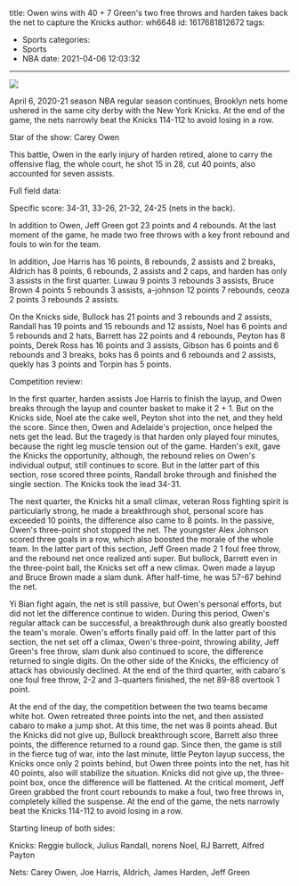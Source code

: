 title: Owen wins with 40 + 7 Green's two free throws and harden takes back the net to capture the Knicks
author: wh6648
id: 1617681812672
tags: 
- Sports
categories: 
- Sports
- NBA
date: 2021-04-06 12:03:32
---
![](https://p0.itc.cn/images01/20210406/d2a3a690e1a54c5fb23a589a4b775b6b.jpeg)


April 6, 2020-21 season NBA regular season continues, Brooklyn nets home ushered in the same city derby with the New York Knicks. At the end of the game, the nets narrowly beat the Knicks 114-112 to avoid losing in a row.

Star of the show: Carey Owen

This battle, Owen in the early injury of harden retired, alone to carry the offensive flag, the whole court, he shot 15 in 28, cut 40 points, also accounted for seven assists.

Full field data:

Specific score: 34-31, 33-26, 21-32, 24-25 (nets in the back).

In addition to Owen, Jeff Green got 23 points and 4 rebounds. At the last moment of the game, he made two free throws with a key front rebound and fouls to win for the team.

In addition, Joe Harris has 16 points, 8 rebounds, 2 assists and 2 breaks, Aldrich has 8 points, 6 rebounds, 2 assists and 2 caps, and harden has only 3 assists in the first quarter. Luwau 9 points 3 rebounds 3 assists, Bruce Brown 4 points 5 rebounds 3 assists, a-johnson 12 points 7 rebounds, ceoza 2 points 3 rebounds 2 assists.

On the Knicks side, Bullock has 21 points and 3 rebounds and 2 assists, Randall has 19 points and 15 rebounds and 12 assists, Noel has 6 points and 5 rebounds and 2 hats, Barrett has 22 points and 4 rebounds, Peyton has 8 points, Derek Ross has 16 points and 3 assists, Gibson has 6 points and 6 rebounds and 3 breaks, boks has 6 points and 6 rebounds and 2 assists, quekly has 3 points and Torpin has 5 points.

Competition review:

In the first quarter, harden assists Joe Harris to finish the layup, and Owen breaks through the layup and counter basket to make it 2 + 1. But on the Knicks side, Noel ate the cake well, Peyton shot into the net, and they held the score. Since then, Owen and Adelaide's projection, once helped the nets get the lead. But the tragedy is that harden only played four minutes, because the right leg muscle tension out of the game. Harden's exit, gave the Knicks the opportunity, although, the rebound relies on Owen's individual output, still continues to score. But in the latter part of this section, rose scored three points, Randall broke through and finished the single section. The Knicks took the lead 34-31.

The next quarter, the Knicks hit a small climax, veteran Ross fighting spirit is particularly strong, he made a breakthrough shot, personal score has exceeded 10 points, the difference also came to 8 points. In the passive, Owen's three-point shot stopped the net. The youngster Alex Johnson scored three goals in a row, which also boosted the morale of the whole team. In the latter part of this section, Jeff Green made 2 1 foul free throw, and the rebound net once realized anti super. But bullock, Barrett even in the three-point ball, the Knicks set off a new climax. Owen made a layup and Bruce Brown made a slam dunk. After half-time, he was 57-67 behind the net.

Yi Bian fight again, the net is still passive, but Owen's personal efforts, but did not let the difference continue to widen. During this period, Owen's regular attack can be successful, a breakthrough dunk also greatly boosted the team's morale. Owen's efforts finally paid off. In the latter part of this section, the net set off a climax, Owen's three-point, throwing ability, Jeff Green's free throw, slam dunk also continued to score, the difference returned to single digits. On the other side of the Knicks, the efficiency of attack has obviously declined. At the end of the third quarter, with cabaro's one foul free throw, 2-2 and 3-quarters finished, the net 89-88 overtook 1 point.

At the end of the day, the competition between the two teams became white hot. Owen retreated three points into the net, and then assisted cabaro to make a jump shot. At this time, the net was 8 points ahead. But the Knicks did not give up, Bullock breakthrough score, Barrett also three points, the difference returned to a round gap. Since then, the game is still in the fierce tug of war, into the last minute, little Peyton layup success, the Knicks once only 2 points behind, but Owen three points into the net, has hit 40 points, also will stabilize the situation. Knicks did not give up, the three-point box, once the difference will be flattened. At the critical moment, Jeff Green grabbed the front court rebounds to make a foul, two free throws in, completely killed the suspense. At the end of the game, the nets narrowly beat the Knicks 114-112 to avoid losing in a row.

Starting lineup of both sides:

Knicks: Reggie bullock, Julius Randall, norens Noel, RJ Barrett, Alfred Payton

Nets: Carey Owen, Joe Harris, Aldrich, James Harden, Jeff Green

